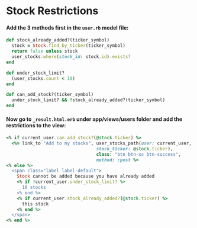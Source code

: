 # Stock Restrictions

#### Add the 3 methods first in the `user.rb` model file:

```ruby
def stock_already_added?(ticker_symbol)
  stock = Stock.find_by_ticker(ticker_symbol)
  return false unless stock
  user_stocks.where(stock_id: stock.id).exists?
end

def under_stock_limit?
  (user_stocks.count < 10)
end

def can_add_stock?(ticker_symbol)
  under_stock_limit? && !stock_already_added?(ticker_symbol)
end
```

#### Now go to `_result.html.erb` under app/views/users folder and add the restrictions to the view:

```ruby
<% if current_user.can_add_stock?(@stock.ticker) %>
  <%= link_to "Add to my stocks", user_stocks_path(user: current_user,
                                  stock_ticker: @stock.ticker),
                                  class: "btn btn-xs btn-success",
                                  method: :post %>
<% else %>
  <span class="label label-default">
    Stock cannot be added because you have already added
    <% if !current_user.under_stock_limit? %>
      10 stocks
    <% end %>
    <% if current_user.stock_already_added?(@stock.ticker) %>
      this stock
    <% end %>
  </span>
<% end %>
```

